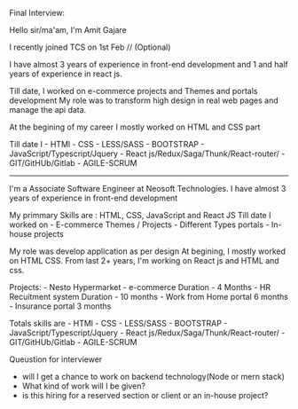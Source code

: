 Final Interview:

  Hello sir/ma'am, I'm Amit Gajare

  I recently joined TCS on 1st Feb // (Optional)

  I have almost 3 years of experience in front-end development
  and 1 and half years of experience in react js.

  Till date, I worked on e-commerce projects and Themes and portals development
  My role was to transform high design in real web pages and manage the api data.

  At the begining of my career I mostly worked on HTML and CSS part

  Till date I 
    - HTMl
    - CSS
    - LESS/SASS
    - BOOTSTRAP
    - JavaScript/Typescript/Jquery
    - React js/Redux/Saga/Thunk/React-router/
    - GIT/GitHUb/Gitlab
    - AGILE-SCRUM





---------------------------------------------------------------------
  I'm a Associate Software Engineer at Neosoft Technologies. 
  I have almost 3 years of experience in front-end development
  
  My primmary Skills are : HTML, CSS, JavaScript and React JS
  Till date I worked on 
    - E-commerce Themes / Projects
    - Different Types portals
    - In-house projects

  My role was develop application as per design 
  At begining, I mostly worked on HTML CSS.
  From last 2+ years, I'm working on React js and HTML and css.  

  Projects:
    - Nesto Hypermarket - e-commerce    Duration - 4 Months
    - HR Recuitment system              Duration - 10 months
    - Work from Home portal             6 months
    - Insurance portal                  3 months

  Totals skills are
    - HTMl
    - CSS
    - LESS/SASS
    - BOOTSTRAP
    - JavaScript/Typescript/Jquery
    - React js/Redux/Saga/Thunk/React-router/
    - GIT/GitHUb/Gitlab
    - AGILE-SCRUM


Queustion for interviewer

- will I get a chance to work on backend technology(Node or mern stack)
- What kind of work will I be given?
- is this hiring for a reserved section or client or an in-house project?
